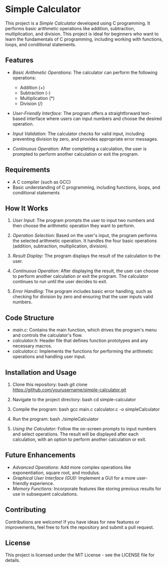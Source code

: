 

# Simple Calculator

This project is a *Simple Calculator* developed using C programming. It performs basic arithmetic operations like addition, subtraction, multiplication, and division. This project is ideal for beginners who want to learn the fundamentals of C programming, including working with functions, loops, and conditional statements.

## Features

- *Basic Arithmetic Operations:* The calculator can perform the following operations:
  - Addition (+)
  - Subtraction (-)
  - Multiplication (*)
  - Division (/)

- *User-Friendly Interface:* The program offers a straightforward text-based interface where users can input numbers and choose the desired operation.

- *Input Validation:* The calculator checks for valid input, including preventing division by zero, and provides appropriate error messages.

- *Continuous Operation:* After completing a calculation, the user is prompted to perform another calculation or exit the program.

## Requirements

- A C compiler (such as GCC)
- Basic understanding of C programming, including functions, loops, and conditional statements

## How It Works

1. *User Input:* The program prompts the user to input two numbers and then choose the arithmetic operation they want to perform.

2. *Operation Selection:* Based on the user's input, the program performs the selected arithmetic operation. It handles the four basic operations (addition, subtraction, multiplication, division).

3. *Result Display:* The program displays the result of the calculation to the user.

4. *Continuous Operation:* After displaying the result, the user can choose to perform another calculation or exit the program. The calculator continues to run until the user decides to exit.

5. *Error Handling:* The program includes basic error handling, such as checking for division by zero and ensuring that the user inputs valid numbers.

## Code Structure

- *main.c:* Contains the main function, which drives the program's menu and controls the calculator's flow.
- *calculator.h:* Header file that defines function prototypes and any necessary macros.
- *calculator.c:* Implements the functions for performing the arithmetic operations and handling user input.

## Installation and Usage

1. Clone this repository:
   bash
   git clone https://github.com/yourusername/simple-calculator.git
   
   
2. Navigate to the project directory:
   bash
   cd simple-calculator
   

3. Compile the program:
   bash
   gcc main.c calculator.c -o simpleCalculator
   

4. Run the program:
   bash
   ./simpleCalculator
   

5. *Using the Calculator:* Follow the on-screen prompts to input numbers and select operations. The result will be displayed after each calculation, with an option to perform another calculation or exit.

## Future Enhancements

- *Advanced Operations:* Add more complex operations like exponentiation, square root, and modulus.
- *Graphical User Interface (GUI):* Implement a GUI for a more user-friendly experience.
- *Memory Functions:* Incorporate features like storing previous results for use in subsequent calculations.

## Contributing

Contributions are welcome! If you have ideas for new features or improvements, feel free to fork the repository and submit a pull request.

## License

This project is licensed under the MIT License - see the LICENSE file for details.

